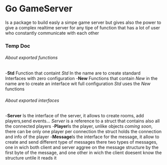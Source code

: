 # Go GameServer
Is a package to build easly a simpe game server
but gives also the power to give a complex realtime server for any tipe of function
that has a lot of user who constantly communicate with each other

### Temp Doc

###### About exported functions 
-**Std** Function that containt *Std* In the name are to create standard Interfaces with zero configuration
-**New** Functions that contain *New* in the name are to create an interface wit full configuration
*Std* uses the *New* functions
###### About exported interfaces
-**Server** Is the interface of the server, it allows to create rooms, add players,send events...
*Server* is a reference to a struct that contains also all the connected players
-**Player**Is the player, unlike objects *coming soon*, there can be only one player per connection
the struct holds the connection and info of the player
-**Message**Is the interface for the message, it allow to create and send different type of messages
there two types of messages, one in wich both client and server aggree on the message structure by the first byte of the message, 
and one other in wich the client doesent know the structure untile it reads it